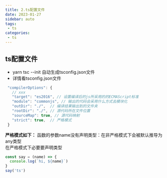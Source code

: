 ```yaml
---
title: 2.ts配置文件
date: 2023-01-27
sidebar: auto
tags:
 - ts
categories:
 - ts
---
```


## ts配置文件
- yarn tsc --init  自动生成tsconfig.json文件
- 详情看tsconfig.json文件
```js
 "compilerOptions": {
   // xxx
   "target": "es2016", // 设置编译后的js所采用的的ECMAScript标准
   "module": "commonjs", // 输出的代码会采用什么方式去模块化
   "outDir": "./",  // 编译结果输出到的文件夹
   "rootDir": "./", // 源代码所在文件位置
   "sourceMap": true, // 源代码映射
   "strict": true,  // 严格模式
 }
```

**严格模式如下：**
函数的参数name没有声明类型：在非严格模式下会被默认推导为any类型 <br />
在严格模式下必要要声明类型
```js
const say = (name) => {
  console.log(`hi, ${name}`)
}
say('ts')
```